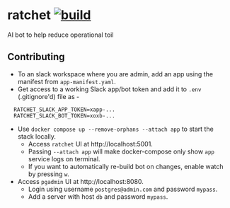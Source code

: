 # ratchet [![build](https://github.com/rajatgoel/ratchet/actions/workflows/build.yml/badge.svg?branch=main)](https://github.com/rajatgoel/ratchet/actions/workflows/build.yml)
AI bot to help reduce operational toil

## Contributing

* To an slack workspace where you are admin, add an app using the manifest from `app-manifest.yaml`.
* Get access to a working Slack app/bot token and add it to `.env` (.gitignore'd) file as -
```
  RATCHET_SLACK_APP_TOKEN=xapp-...
  RATCHET_SLACK_BOT_TOKEN=xoxb-...
```
* Use `docker compose up --remove-orphans --attach app` to start the stack locally.
  * Access `ratchet` UI at http://localhost:5001.
  * Passing `--attach app` will make docker-compose only show `app` service logs on terminal.
  * If you want to automatically re-build bot on changes, enable watch by pressing `w`.
* Access `pgadmin` UI at http://localhost:8080. 
  * Login using username `postgres@admin.com` and password `mypass`. 
  * Add a server with host `db` and password `mypass`.

